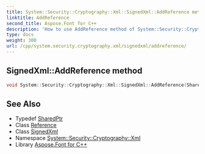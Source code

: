 ```yaml
---
title: System::Security::Cryptography::Xml::SignedXml::AddReference method
linktitle: AddReference
second_title: Aspose.Font for C++
description: 'How to use AddReference method of System::Security::Cryptography::Xml::SignedXml class in C++.'
type: docs
weight: 300
url: /cpp/system.security.cryptography.xml/signedxml/addreference/
---
```

## SignedXml::AddReference method




```cpp
void System::Security::Cryptography::Xml::SignedXml::AddReference(SharedPtr<Reference> reference)
```

## See Also

* Typedef [SharedPtr](../../../system/sharedptr/)
* Class [Reference](../../reference/)
* Class [SignedXml](../)
* Namespace [System::Security::Cryptography::Xml](../../)
* Library [Aspose.Font for C++](../../../)
